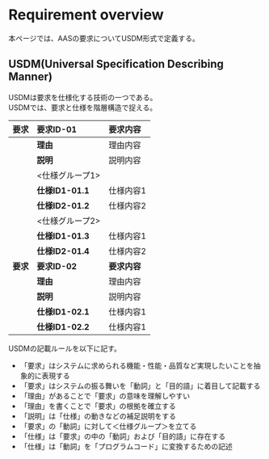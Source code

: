 # Requirement overview
本ページでは、AASの要求についてUSDM形式で定義する。

## USDM(Universal Specification Describing Manner)
USDMは要求を仕様化する技術の一つである。  
USDMでは、要求と仕様を階層構造で捉える。

| 要求 | 要求ID-01 | 要求内容 |
|:---|:---|:---|
|    | **理由** | 理由内容 |
|    | **説明** | 説明内容 |
|    | <仕様グループ1> |   |
|    | **仕様ID1-01.1** | 仕様内容1 |
|    | **仕様ID2-01.2** | 仕様内容2 |
|    | <仕様グループ2> |   |
|    | **仕様ID1-01.3** | 仕様内容1 |
|    | **仕様ID2-01.4** | 仕様内容2 |
| **要求** | **要求ID-02** | **要求内容** |
|    | **理由** | 理由内容 |
|    | **説明** | 説明内容 |
|    | **仕様ID1-02.1** | 仕様内容1 |
|    | **仕様ID1-02.2** | 仕様内容1 |

USDMの記載ルールを以下に記す。

* 「要求」はシステムに求められる機能・性能・品質など実現したいことを抽象的に表現する
* 「要求」はシステムの振る舞いを「動詞」と「目的語」に着目して記載する
* 「理由」があることで「要求」の意味を理解しやすい
* 「理由」を書くことで「要求」の根拠を確立する
* 「説明」は「仕様」の動きなどの補足説明をする
* 「要求」の「動詞」に対して＜仕様グループ＞を立てる
* 「仕様」は「要求」の中の「動詞」および「目的語」に存在する
* 「仕様」は「動詞」を「プログラムコード」に変換するための記述